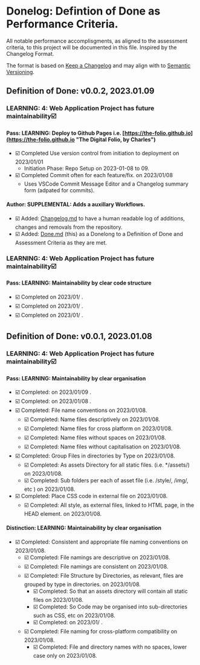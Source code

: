 # Donelog: Defintion of Done as Performance Criteria.

All notable performance accomplisgments, as aligned to the assessment criteria, to this project will be documented in this file. Inspired by the Changelog Format.

The format is based on [Keep a Changelog](http://keepachangelog.com/)
and may align with to [Semantic Versioning](http://semver.org/).

## Definition of Done: v0.0.2, 2023.01.09

### LEARNING: 4: Web Application Project has future maintainability☑️

#### Pass: LEARNING: Deploy to Github Pages i.e. [https://the-folio.github.io](https://the-folio.github.io "The Digital Folio, by Charles")

- ☑️ Completed Use version control from initiation to deployment on 2023/01/01
  - Initiation Phase: Repo Setup on 2023-01-08 to 09.
- ☑️ Completed Commit often for each feature/fix. on 2023/01/08
  - Uses VSCode Commit Message Editor and a Changelog summary form (adpated for commits).

#### Author: SUPPLEMENTAL: Adds a auxillary Workflows.

- ☑️ Added: [Changelog.md](../changelog.md) to have a human readable log of additions, changes and removals from the repository.
- ☑️ Added: [Done.md](done.md) (this) as a Donelong to a Definition of Done and Assessment Criteria as they are met.

### LEARNING: 4: Web Application Project has future maintainability☑️

#### Pass: LEARNING: Maintainability by clear code structure

- ☑️ Completed on 2023/01/ .
- ☑️ Completed on 2023/01/ .
- ☑️ Completed on 2023/01/ .

## Definition of Done: v0.0.1, 2023.01.08

### LEARNING: 4: Web Application Project has future maintainability☑️

#### Pass: LEARNING: Maintainability by clear organisation

- ☑️ Completed: on 2023/01/09 .
- ☑️ Completed: on 2023/01/08 .
- ☑️ Completed: File name conventions on 2023/01/08.
  - ☑️ Completed: Name files descriptively on 2023/01/08.
  - ☑️ Completed: Name files for cross platform on 2023/01/08.
  - ☑️ Completed: Name files without spaces on 2023/01/08.
  - ☑️ Completed: Name files without capitalisation on 2023/01/08.
- ☑️ Completed: Group Files in directories by Type on 2023/01/08.
  - ☑️ Completed: As assets Directory for all static files. (i.e. \*/assets/) on 2023/01/08.
  - ☑️ Completed: Sub folders per each of asset file (i.e. /style/, /img/, etc ) on 2023/01/08.
- ☑️ Completed: Place CSS code in external file on 2023/01/08.
  - ☑️ Completed: All style, as external files, linked to HTML page, in the HEAD element. on 2023/01/08.

#### Distinction: LEARNING: Maintainability by clear organisation

- ☑️ Completed: Consistent and appropriate file naming conventions on 2023/01/08.
  - ☑️ Completed: File namings are descriptive on 2023/01/08.
  - ☑️ Completed: File namings are consistent on 2023/01/08.
  - ☑️ Completed: File Structure by Directories, as relevant, files are grouped by type in directories. on 2023/01/08.
    - ☑️ Completed: So that an assets directory will contain all static files on 2023/01/08.
    - ☑️ Completed: So Code may be organised into sub-directories such as CSS, etc on 2023/01/08.
    - ☑️ Completed: on 2023/01/ .
  - ☑️ Completed: File naming for cross-platform compatibility on 2023/01/08.
    - ☑️ Completed: File and directory names with no spaces, lower case only on 2023/01/08.
